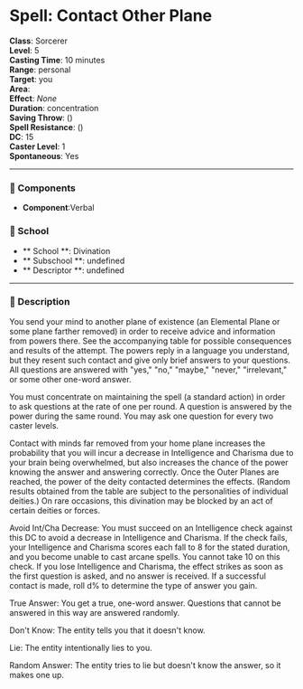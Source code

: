 
# Spell: Contact Other Plane
**Class**: Sorcerer  
**Level**: 5  
**Casting Time**: 10 minutes  
**Range**: personal  
**Target**: you  
**Area**:   
**Effect**: _None_  
**Duration**: concentration  
**Saving Throw**:  ()  
**Spell Resistance**:  ()  
**DC**: 15  
**Caster Level**: 1  
**Spontaneous**: Yes

---

### 🔮 Components
- **Component**:Verbal

### 🏫 School
- ** School **: Divination
- ** Subschool **: undefined
- ** Descriptor **: undefined
---

### 📜 Description
You send your mind to another plane of existence (an Elemental Plane or some plane farther removed) in order to receive advice and information from powers there. See the accompanying table for possible consequences and results of the attempt. The powers reply in a language you understand, but they resent such contact and give only brief answers to your questions. All questions are answered with "yes," "no," "maybe," "never," "irrelevant," or some other one-word answer. 

You must concentrate on maintaining the spell (a standard action) in order to ask questions at the rate of one per round. A question is answered by the power during the same round. You may ask one question for every two caster levels. 

Contact with minds far removed from your home plane increases the probability that you will incur a decrease in Intelligence and Charisma due to your brain being overwhelmed, but also increases the chance of the power knowing the answer and answering correctly. Once the Outer Planes are reached, the power of the deity contacted determines the effects. (Random results obtained from the table are subject to the personalities of individual deities.) On rare occasions, this divination may be blocked by an act of certain deities or forces.

Avoid Int/Cha Decrease: You must succeed on an Intelligence check against this DC to avoid a decrease in Intelligence and Charisma. If the check fails, your Intelligence and Charisma scores each fall to 8 for the stated duration, and you become unable to cast arcane spells. You cannot take 10 on this check. If you lose Intelligence and Charisma, the effect strikes as soon as the first question is asked, and no answer is received. If a successful contact is made, roll d% to determine the type of answer you gain.

True Answer: You get a true, one-word answer. Questions that cannot be answered in this way are answered randomly.

Don't Know: The entity tells you that it doesn't know.

Lie: The entity intentionally lies to you.

Random Answer: The entity tries to lie but doesn't know the answer, so it makes one up.
